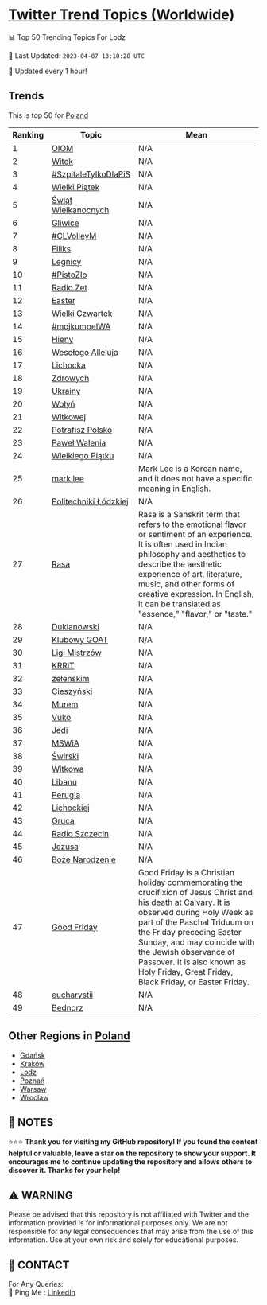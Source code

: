 [Twitter Trend Topics (Worldwide)](https://github.com/ErcinDedeoglu/Twitter-Trend-Topics)
==========


📊 Top 50 Trending Topics For Lodz

📆 Last Updated: `2023-04-07 13:18:28 UTC`

🔧 Updated every 1 hour!


## Trends

This is top 50 for [Poland](</Poland>)

| Ranking | Topic | Mean |
| ------- | ------------ | ------------ |
| 1 | [OIOM](http://twitter.com/search?q=OIOM) | N/A |
| 2 | [Witek](http://twitter.com/search?q=Witek) | N/A |
| 3 | [#SzpitaleTylkoDlaPiS](http://twitter.com/search?q=%23SzpitaleTylkoDlaPiS) | N/A |
| 4 | [Wielki Piątek](http://twitter.com/search?q=Wielki+Pi%c4%85tek) | N/A |
| 5 | [Świąt Wielkanocnych](http://twitter.com/search?q=%c5%9awi%c4%85t+Wielkanocnych) | N/A |
| 6 | [Gliwice](http://twitter.com/search?q=Gliwice) | N/A |
| 7 | [#CLVolleyM](http://twitter.com/search?q=%23CLVolleyM) | N/A |
| 8 | [Filiks](http://twitter.com/search?q=Filiks) | N/A |
| 9 | [Legnicy](http://twitter.com/search?q=Legnicy) | N/A |
| 10 | [#PistoZlo](http://twitter.com/search?q=%23PistoZlo) | N/A |
| 11 | [Radio Zet](http://twitter.com/search?q=Radio+Zet) | N/A |
| 12 | [Easter](http://twitter.com/search?q=Easter) | N/A |
| 13 | [Wielki Czwartek](http://twitter.com/search?q=Wielki+Czwartek) | N/A |
| 14 | [#mojkumpelWA](http://twitter.com/search?q=%23mojkumpelWA) | N/A |
| 15 | [Hieny](http://twitter.com/search?q=Hieny) | N/A |
| 16 | [Wesołego Alleluja](http://twitter.com/search?q=Weso%c5%82ego+Alleluja) | N/A |
| 17 | [Lichocka](http://twitter.com/search?q=Lichocka) | N/A |
| 18 | [Zdrowych](http://twitter.com/search?q=Zdrowych) | N/A |
| 19 | [Ukrainy](http://twitter.com/search?q=Ukrainy) | N/A |
| 20 | [Wołyń](http://twitter.com/search?q=Wo%c5%82y%c5%84) | N/A |
| 21 | [Witkowej](http://twitter.com/search?q=Witkowej) | N/A |
| 22 | [Potrafisz Polsko](http://twitter.com/search?q=Potrafisz+Polsko) | N/A |
| 23 | [Paweł Walenia](http://twitter.com/search?q=Pawe%c5%82+Walenia) | N/A |
| 24 | [Wielkiego Piątku](http://twitter.com/search?q=Wielkiego+Pi%c4%85tku) | N/A |
| 25 | [mark lee](http://twitter.com/search?q=mark+lee) | Mark Lee is a Korean name, and it does not have a specific meaning in English. |
| 26 | [Politechniki Łódzkiej](http://twitter.com/search?q=Politechniki+%c5%81%c3%b3dzkiej) | N/A |
| 27 | [Rasa](http://twitter.com/search?q=Rasa) | Rasa is a Sanskrit term that refers to the emotional flavor or sentiment of an experience. It is often used in Indian philosophy and aesthetics to describe the aesthetic experience of art, literature, music, and other forms of creative expression. In English, it can be translated as "essence," "flavor," or "taste." |
| 28 | [Duklanowski](http://twitter.com/search?q=Duklanowski) | N/A |
| 29 | [Klubowy GOAT](http://twitter.com/search?q=Klubowy+GOAT) | N/A |
| 30 | [Ligi Mistrzów](http://twitter.com/search?q=Ligi+Mistrz%c3%b3w) | N/A |
| 31 | [KRRiT](http://twitter.com/search?q=KRRiT) | N/A |
| 32 | [zełenskim](http://twitter.com/search?q=ze%c5%82enskim) | N/A |
| 33 | [Cieszyński](http://twitter.com/search?q=Cieszy%c5%84ski) | N/A |
| 34 | [Murem](http://twitter.com/search?q=Murem) | N/A |
| 35 | [Vuko](http://twitter.com/search?q=Vuko) | N/A |
| 36 | [Jedi](http://twitter.com/search?q=Jedi) | N/A |
| 37 | [MSWiA](http://twitter.com/search?q=MSWiA) | N/A |
| 38 | [Świrski](http://twitter.com/search?q=%c5%9awirski) | N/A |
| 39 | [Witkowa](http://twitter.com/search?q=Witkowa) | N/A |
| 40 | [Libanu](http://twitter.com/search?q=Libanu) | N/A |
| 41 | [Perugia](http://twitter.com/search?q=Perugia) | N/A |
| 42 | [Lichockiej](http://twitter.com/search?q=Lichockiej) | N/A |
| 43 | [Gruca](http://twitter.com/search?q=Gruca) | N/A |
| 44 | [Radio Szczecin](http://twitter.com/search?q=Radio+Szczecin) | N/A |
| 45 | [Jezusa](http://twitter.com/search?q=Jezusa) | N/A |
| 46 | [Boże Narodzenie](http://twitter.com/search?q=Bo%c5%bce+Narodzenie) | N/A |
| 47 | [Good Friday](http://twitter.com/search?q=Good+Friday) | Good Friday is a Christian holiday commemorating the crucifixion of Jesus Christ and his death at Calvary. It is observed during Holy Week as part of the Paschal Triduum on the Friday preceding Easter Sunday, and may coincide with the Jewish observance of Passover. It is also known as Holy Friday, Great Friday, Black Friday, or Easter Friday. |
| 48 | [eucharystii](http://twitter.com/search?q=eucharystii) | N/A |
| 49 | [Bednorz](http://twitter.com/search?q=Bednorz) | N/A |



## Other Regions in [Poland](</Poland>)

* [Gdańsk](</Poland/Gdańsk.md>)
* [Kraków](</Poland/Kraków.md>)
* [Lodz](</Poland/Lodz.md>)
* [Poznań](</Poland/Poznań.md>)
* [Warsaw](</Poland/Warsaw.md>)
* [Wroclaw](</Poland/Wroclaw.md>)



## 📝 NOTES

⭐⭐⭐ **Thank you for visiting my GitHub repository! If you found the content helpful or valuable, leave a star on the repository to show your support. It encourages me to continue updating the repository and allows others to discover it. Thanks for your help!**


## ⚠️ WARNING

Please be advised that this repository is not affiliated with Twitter and the information provided is for informational purposes only. We are not responsible for any legal consequences that may arise from the use of this information. Use at your own risk and solely for educational purposes.


## 📨 CONTACT

 For Any Queries:  
            🏓 Ping Me : [LinkedIn](https://www.linkedin.com/in/ercindedeoglu/)
